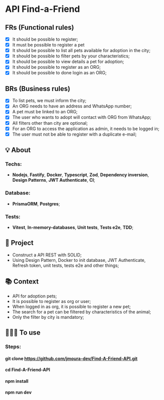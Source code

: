 # API Find-a-Friend

## FRs (Functional rules)

- [x] It should be possible to register;
- [x] It must be possible to register a pet
- [x] It should be possible to list all pets available for adoption in the city;
- [x] It should be possible to filter pets by your characteristics;
- [x] It should be possible to view details a pet for adoption;
- [x] It should be possible to register as an ORG;
- [x] It should be possible to done login as an ORG;

## BRs (Business rules)

- [x] To list pets, we must inform the city;
- [x] An ORG needs to have an address and WhatsApp number;
- [x] A pet must be linked to an ORG;
- [x] The user who wants to adopt will contact with ORG from WhatsApp;
- [x] All filters other than city are optional;
- [x] For an ORG to access the application as admin, it needs to be logged in;
- [x] The user must not be able to register with a duplicate e-mail;

## 💡 About

### Techs:
- **Nodejs**, **Fastify**, **Docker**, **Typescript**, **Zod**, **Dependency inversion**, **Design Patterns**, **JWT Authenticate**, **CI**;

### Database:
- **PrismaORM**, **Postgres**;

### Tests:
- **Vitest**, **In-memory-databases**, **Unit tests**, **Tests e2e**, **TDD**;

## 📁 Project

- Construct a API REST with SOLID;
- Using Design Pattern, Docker to init database, JWT Authenticate, Refresh token, unit tests, tests e2e and other things;

## 📚 Context
- API for adoption pets;
- It is possible to register as org or user;
- When logged in as org, it is possible to register a new pet;
- The search for a pet can be filtered by characteristics of the animal;
- Only the filter by city is mandatory;

## 👨🏽‍💻 To use
### Steps:
#### git clone https://github.com/jmoura-dev/Find-A-Friend-API.git
#### cd Find-A-Friend-API
#### npm install
#### npm run dev